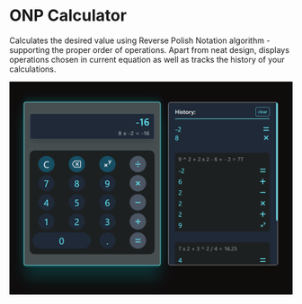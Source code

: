 # ONP Calculator

Calculates the desired value using Reverse Polish Notation algorithm - supporting the proper order of operations.
Apart from neat design, displays operations chosen in current equation as well as tracks the history of your calculations.

![calc-image](image-1.png)

